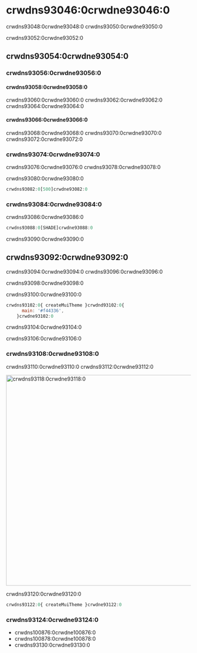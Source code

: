 # crwdns93046:0crwdne93046:0

<p class="description">crwdns93048:0crwdne93048:0 crwdns93050:0crwdne93050:0</p>

crwdns93052:0crwdne93052:0

## crwdns93054:0crwdne93054:0

### crwdns93056:0crwdne93056:0

#### crwdns93058:0crwdne93058:0

crwdns93060:0crwdne93060:0 crwdns93062:0crwdne93062:0 crwdns93064:0crwdne93064:0

#### crwdns93066:0crwdne93066:0

crwdns93068:0crwdne93068:0 crwdns93070:0crwdne93070:0 crwdns93072:0crwdne93072:0

### crwdns93074:0crwdne93074:0

crwdns93076:0crwdne93076:0 crwdns93078:0crwdne93078:0

crwdns93080:0crwdne93080:0

```js
crwdns93082:0[500]crwdne93082:0
```

### crwdns93084:0crwdne93084:0

crwdns93086:0crwdne93086:0

```jsx
crwdns93088:0[SHADE]crwdne93088:0
```

crwdns93090:0crwdne93090:0

## crwdns93092:0crwdne93092:0

crwdns93094:0crwdne93094:0 crwdns93096:0crwdne93096:0

crwdns93098:0crwdne93098:0

crwdns93100:0crwdne93100:0

```jsx
crwdns93102:0{ createMuiTheme }crwdnd93102:0{
      main: '#f44336',
    }crwdne93102:0
```

crwdns93104:0crwdne93104:0

crwdns93106:0crwdne93106:0

### crwdns93108:0crwdne93108:0

crwdns93110:0crwdne93110:0 crwdns93112:0crwdne93112:0

<a href="crwdns93114:0crwdne93114:0" target="_blank" rel="noopener nofollow">
  <img src="crwdns93116:0crwdne93116:0" alt="crwdns93118:0crwdne93118:0" style="width: 574px" />
</a>

crwdns93120:0crwdne93120:0

```jsx
crwdns93122:0{ createMuiTheme }crwdne93122:0
```

### crwdns93124:0crwdne93124:0

- crwdns100876:0crwdne100876:0
- crwdns100878:0crwdne100878:0
- crwdns93130:0crwdne93130:0